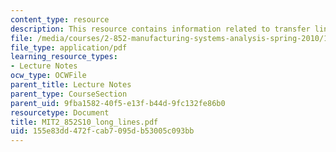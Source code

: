 ```yaml
---
content_type: resource
description: This resource contains information related to transfer lines - long lines.
file: /media/courses/2-852-manufacturing-systems-analysis-spring-2010/155e83dd472fcab7095db53005c093bb_MIT2_852S10_long_lines.pdf
file_type: application/pdf
learning_resource_types:
- Lecture Notes
ocw_type: OCWFile
parent_title: Lecture Notes
parent_type: CourseSection
parent_uid: 9fba1582-40f5-e13f-b44d-9fc132fe86b0
resourcetype: Document
title: MIT2_852S10_long_lines.pdf
uid: 155e83dd-472f-cab7-095d-b53005c093bb
---
```

